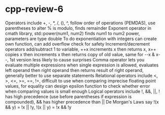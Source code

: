 # cpp-review-6

Operators include +, -, *, /, (), ^, follow order of operations (PEMDAS), use parentheses to alter
% is modulo, finds remainder
Exponent operator in cmath library, std::power(num1, num2) finds num1 to num2 power, parameters are type double
To do exponentiation with integers can create own function, can add overflow check for safety
Increment/decrement operators add/subtract 1 to variable, ++x increments x then returns x, x++ copies x then increments x then returns copy of old value, same for --x & x--, 1st version less likely to cause surprises
Comma operator lets you evaluate multiple expressions when single expression is allowed, evaluates left operand then right operand then returns result of right operand, generally better to use separate statements
Relational operators include <, >, <=, >=, ==, !=, difficult to use when comparing imprecise floating point values, for equality can design epsilon function to check whether error when comparing values is small enough
Logical operators include !, &&, ||, ! has high precedence (use before parentheses if expression is compounded), && has higher precedence than ||
De Morgan's Laws say !(x && y) = !x || !y, !(x || y) = !x && !y